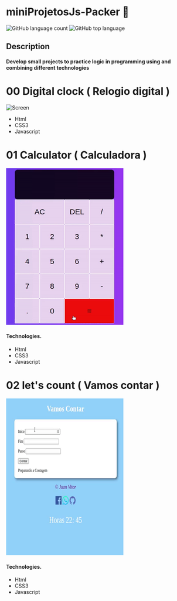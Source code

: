 # miniProjetosJs-Packer 🚧
![GitHub language count](https://img.shields.io/github/languages/count/Ruan-codeVi/Clone-Netflix?color=%23FB2612&style=for-the-badge) ![GitHub top language](https://img.shields.io/github/languages/top/Ruan-codeVi/Clone-Netflix?color=%23FB2612&style=for-the-badge)
##  Description
#### Develop small projects to practice logic in programming using and combining different technologies

# 00 Digital clock ( Relogio digital )
![Screen](/assetsRelog/greenBay.gif)
- Html
- CSS3
- Javascript
# 01 Calculator ( Calculadora )
![Screen](/src/calculadora.gif)
####  Technologies.
- Html
- CSS3
- Javascript
# 02 let's count ( Vamos contar )
![Screen](/assets/vamosContar.gif)
####  Technologies.
- Html
- CSS3
- Javascript
